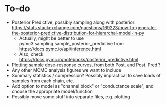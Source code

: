 # To-do

* Posterior Predictive, possibly sampling along with posterior: https://stats.stackexchange.com/questions/169223/how-to-generate-the-posterior-predictive-distribution-for-hierarchal-model-in-py
  * Actually, might be better to use pymc3.sampling.sample_posterior_predictive from https://docs.pymc.io/api/inference.html
  * Also, check https://docs.pymc.io/notebooks/posterior_predictive.html
* Plotting sample dose-response curves, from both Post. and Post. Pred.?
* Any other MCMC analysis figures we want to include
* Summary statistics / compression? Possibly impractical to save loads of samples from each chain, etc.
* Add option to model as "channel block" or "conductance scale", and choose the appropriate model/function
* Possibly move some stuff into separate files, e.g. plotting